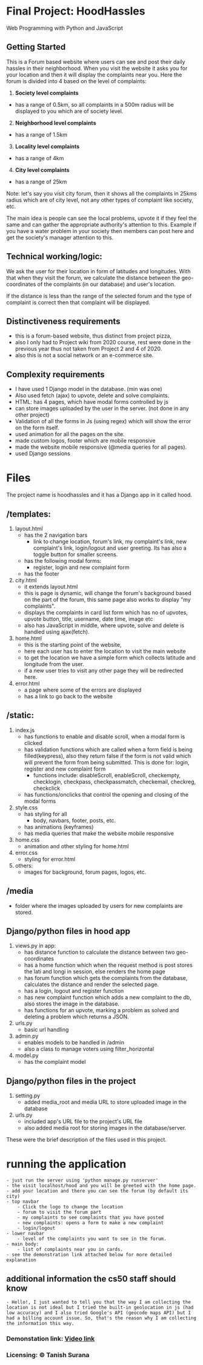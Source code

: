 # Final Project: HoodHassles

Web Programming with Python and JavaScript


## Getting Started
This is a Forum based website where users can see and post their daily hassles in their neighborhood. When you visit the website it asks you for your location and then it will display the complaints near you. Here the forum is divided into 4 based on the level of complaints: 

1. **Society level complaints** 
- has a range of 0.5km, so all complaints in a 500m radius will be displayed to you which are of society level.
2. **Neighborhood level complaints**
- has a range of 1.5km
3. **Locality level complaints**
- has a range of 4km
4. **City level complaints**
- has a range of 25km 



Note: let's say you visit city forum, then it shows all the complaints in 25kms radius which are of city level, not any other types of complaint like society, etc. 

The main idea is people can see the local problems, upvote it if they feel the same and can gather the appropriate authority's attention to this. Example if you have a water problem in your society then members can post here and get the society's manager attention to this.


## Technical working/logic:
We ask the user for their location in form of latitudes and longitudes. With that when they visit the forum, we calculate the distance between the geo-coordinates of the complaints (in our database) and user's location. 

If the distance is less than the range of the selected forum and the type of complaint is correct then that complaint will be displayed.

## Distinctiveness requirements
- this is a forum-based website, thus distinct from project pizza, 
- also I only had to Project wiki from 2020 course, rest were done in the previous year thus not taken from Project 2 and 4 of 2020.
- also this is not a social network or an e-commerce site. 

## Complexity requirements
- I have used 1 Django model in the database. (min was one) 
- Also used fetch (ajax) to upvote, delete and solve complaints.
- HTML: has 4 pages, which have modal forms controlled by js
- can store images uploaded by the user in the server. (not done in any other project)
- Validation of all the forms in Js (using regex) which will show the error on the form itself.
- used animation for all the pages on the site.
- made custom logos, footer which are mobile responsive
- made the website mobile responsive (@media queries for all pages).
- used Django sessions


# Files

The project name is hoodhassles and it has a Django app in it called hood. 

## /templates: 
1. layout.html
    - has the 2 navigation bars
        - link to change location, forum's link, my complaint's link, new complaint's link, login/logout and user greeting. Its has also a toggle button for smaller screens.
    - has the following modal forms:
        - register, login and new complaint form
    - has the footer
2. city.html
    - it extends layout.html
    - this is page is dynamic, will change the forum's background based on the part of the forum, this same page also works to display "my complaints".
    - displays the complaints in card list form which has no of upvotes, upvote button, title, username, date time, image etc
    - also has JavaScript in middle, where upvote, solve and delete is handled using ajax(fetch).
3. home.html
    - this is the starting point of the website, 
    - here each user has to enter the location to visit the main website
    - to get the location we have a simple form which collects latitude and longitude from the user. 
    - if a new user tries to visit any other page they will be redirected here.
4. error.html
    - a page where some of the errors are displayed
    - has a link to go back to the website

## /static:
1. index.js
    - has functions to enable and disable scroll, when a modal form is clicked
    - has validation functions which are called when a form field is being filled(keypress), also they return false if the form is not valid which will prevent the form from being submitted. This is done for: login, register and new complaint form
        - functions include: disableScroll, enableScroll, checkempty, checklogin, checkpass, checkpassmatch, checkemail, checkreg, checkclick
    - has functions/onclicks that control the opening and closing of the modal forms
2. style.css
    - has styling for all
        - body, navbars, footer, posts, etc.
    - has animations (keyframes)
    - has media queries that make the website mobile responsive
3. home.css
    - animation and other styling for home.html
4. error.css
    - styling for error.html
5. others:
    -  images for background, forum pages, logos, etc.

## /media
- folder where the images uploaded by users for new complaints are stored. 

## Django/python files in hood app
1. views.py in app:
    - has distance function to calculate the distance between two geo-coordinates   
    - has a home function which when the request method is post stores the lati and longi in session, else renders the home page
    - has forum function which gets the complaints from the database, calculates the distance and render the selected page.
    - has a login, logout and register function
    - has new complaint function which adds a new complaint to the db, also stores the image in the database.
    - has functions for an upvote, marking a problem as solved and deleting a problem which returns a JSON.
2. urls.py
    - basic url handling
3. admin.py
    - enables models to be handled in /admin 
    - also a class to manage voters using filter_horizontal
4. model.py
    - has the complaint model 

## Django/python files in the project
1. setting.py
    - added media_root and media URL to store uploaded image in the database
2. urls.py
    - included app's URL file to the project's URL file
    - also added media root for storing images in the database/server.

These were the brief description of the files used in this project. 

# running the application
    - just run the server using 'python manage.py runserver'
    - the visit localhost/hood and you will be greeted with the home page.
    - add your location and there you can see the forum (by default its city)
    - top navbar
        - Click the logo to change the location
        - forum to visit the forum part
        - my complaints to see complaints that you have posted
        - new complaints: opens a form to make a new complaint
        - login/logout
    - lower navbar
        - level of the complaints you want to see in the forum.
    - main body: 
        - list of complaints near you in cards.
    - see the demonstration link attached below for more detailed explanation

## additional information the cs50 staff should know
    - Hello!, I just wanted to tell you that the way I am collecting the location is not ideal but I tried the built-in geolocation in js (had low accuracy) and I also tried Google's API (geocode maps API) but I had a billing account issue. So, that's the reason why I am collecting the information this way. 
     

### Demonstation link: [Video link](https://youtu.be/juu1o7Q-ClA)

### **Licensing: &copy; Tanish Surana**